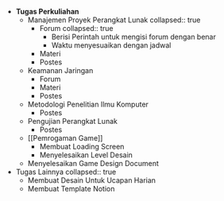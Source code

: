 - **Tugas Perkuliahan**
	- Manajemen Proyek Perangkat Lunak
	  collapsed:: true
		- Forum
		  collapsed:: true
			- Berisi Perintah untuk mengisi forum dengan benar
			- Waktu menyesuaikan dengan jadwal
		- Materi
		- Postes
	- Keamanan Jaringan
		- Forum
		- Materi
		- Postes
	- Metodologi Penelitian Ilmu Komputer
		- Postes
	- Pengujian Perangkat Lunak
		- Postes
	- [[Pemrogaman Game]]
		- Membuat Loading Screen
		- Menyelesaikan Level Desain
	- Menyelesaikan Game Design Document
- Tugas Lainnya
  collapsed:: true
	- Membuat Desain Untuk Ucapan Harian
	- Membuat Template Notion